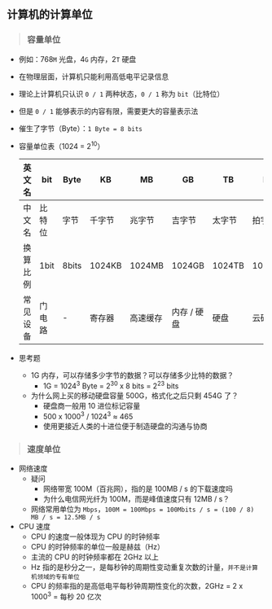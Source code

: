 ## 计算机的计算单位

>### 容量单位
* 例如：768`M` 光盘，4`G` 内存，2`T` 硬盘
* 在物理层面，计算机只能利用高低电平记录信息
* 理论上计算机只认识 `0 / 1` 两种状态，`0 / 1` 称为 `bit`（比特位）
* 但是 `0 / 1` 能够表示的内容有限，需要更大的容量表示法
* 催生了字节（Byte）：`1 Byte = 8 bits`
* 容量单位表（1024 = 2<sup>10</sup>）

    | 英文名 | bit | Byte | KB | MB | GB | TB | PB | EB |
    | ----  | ---- | ---- | ---- | ---- | ---- | ---- | ---- | ---- |
    | 中文名 | 比特位 | 字节 | 千字节 | 兆字节 | 吉字节 | 太字节 | 拍字节 | 艾字节 |
    | 换算比例 | 1bit | 8bits | 1024KB | 1024MB | 1024GB | 1024TB | 1024PB | 1024EB |
    | 常见设备 | 门电路 | - | 寄存器 | 高速缓存 | 内存 / 硬盘 | 硬盘 | 云硬盘 | 数据仓库 |

* 思考题
    * 1G 内存，可以存储多少字节的数据？可以存储多少比特的数据？
        * 1G = 1024<sup>3</sup> Byte = 2<sup>30</sup>  x 8 bits = 2<sup>23</sup> bits
    * 为什么网上买的移动硬盘容量 500G，格式化之后只剩 454G 了？
        * 硬盘商一般用 10 进位标记容量
        * 500 x 1000<sup>3</sup> / 1024<sup>3</sup> ≈ 465
        * 使用更接近人类的十进位便于制造硬盘的沟通与协商

>### 速度单位
* 网络速度
    * 疑问
        * 网络带宽 100M（百兆网），指的是 100MB / s 的下载速度吗
        * 为什么电信网光纤为 100M，而是峰值速度只有 12MB / s？
    * 网络常用单位为 `Mbps`，`100M = 100Mbps = 100Mbits / s = (100 / 8) MB / s = 12.5MB / s`
* CPU 速度
    * CPU 的速度一般体现为 CPU 的时钟频率
    * CPU 的时钟频率的单位一般是赫兹（Hz）
    * 主流的 CPU 的时钟频率都在 2GHz 以上
    * Hz 指的是秒分之一，是每秒钟的周期性变动重复次数的计量，`并不是计算机领域的专有单位`
    * CPU 的频率指的是高低电平每秒钟周期性变化的次数，2GHz = 2 x 1000<sup>3</sup> = 每秒 20 亿次
